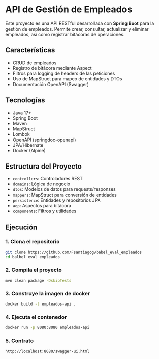 # API de Gestión de Empleados

Este proyecto es una API RESTful desarrollada con **Spring Boot** para la gestión de empleados. Permite crear, consultar, actualizar y eliminar empleados, así como registrar bitácoras de operaciones.

## Características

- CRUD de empleados
- Registro de bitácora mediante Aspect
- Filtros para logging de headers de las peticiones
- Uso de MapStruct para mapeo de entidades y DTOs
- Documentación OpenAPI (Swagger)

## Tecnologías

- Java 17+
- Spring Boot
- Maven
- MapStruct
- Lombok
- OpenAPI (springdoc-openapi)
- JPA/Hibernate
- Docker (Alpine)

## Estructura del Proyecto

- `controllers`: Controladores REST
- `domains`: Lógica de negocio
- `dtos`: Modelos de datos para requests/responses
- `mappers`: MapStruct para conversión de entidades
- `persistence`: Entidades y repositorios JPA
- `aop`: Aspectos para bitácora
- `components`: Filtros y utilidades

## Ejecución

### 1. Clona el repositorio

```bash
git clone https://github.com/Fsantiagog/babel_eval_empleados
cd balbel_eval_empleados
```

### 2. Compila el proyecto

```bash
mvn clean package -DskipTests
```

### 3. Construye la imagen de docker

```bash
docker build -t empleados-api .
```

### 4. Ejecuta el contenedor

```bash
docker run -p 8080:8080 empleados-api
```

### 5. Contrato

```bash
http://localhost:8080/swagger-ui.html
```

